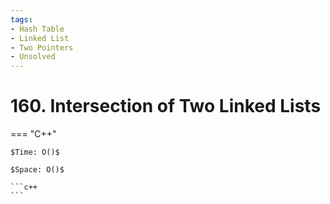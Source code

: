 ```yaml
---
tags:
- Hash Table
- Linked List
- Two Pointers
- Unsolved
---
```



# 160. Intersection of Two Linked Lists

=== "C++"

    $Time: O()$

    $Space: O()$

    ```c++
    ```